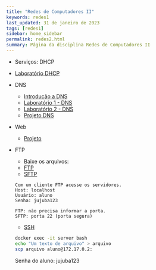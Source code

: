 ```yaml
---
title: "Redes de Computadores II"
keywords: redes1
last_updated: 31 de janeiro de 2023 
tags: [redes1]
sidebar: home_sidebar
permalink: redes2.html
summary: Página da disciplina Redes de Computadores II
---
```


- Serviços: DHCP
- [Laboratório DHCP](lab_dhcp.html)

- DNS 
    - [Introdução a DNS](dns.html)
    - [Laboratório 1 - DNS](lab_dns1.html)
    - [Laboratório 2 - DNS](lab_dns2.html)
    - [Projeto DNS](projeto_dns.html)

- Web
    - [Projeto](projeto_web.html)

- FTP
    - Baixe os arquivos:
    - [FTP](download/ftp.sh)
    - [SFTP](download/sftp.sh)

    ```
    Com um cliente FTP acesse os servidores.
    Host: localhost
    Usuário: aluno
    Senha: jujuba123

    FTP: não precisa informar a porta.
    SFTP: porta 22 (porta segura)
    ```
    - [SSH](download/ssh.sh)
    ```bash
    docker exec -it server bash
    echo "Um texto de arquivo" > arquivo
    scp arquivo aluno@172.17.0.2:
    ```
    Senha do aluno: jujuba123
<!-- [Projeto](projeto.html)

## Módulo I: Revisão de Redes I
### Aula 1 (06/02/2023)
- Revisão de conteúdo 
    - Modelo OSI e TCP
    - Processo de comunicação
    - Camada física do Modelo OSI
- [Atividade 1 - Projeto](projeto.html)

---
### Aula 2 (08/02)
- Revisão de conteúdo 
    - Camada de enlace do Modelo OSI
    - Meios físicos
    - Equipamentos de rede
- [Atividade 2 - Projeto](projeto.html)

---
### Aula 3 (13/02)
- Revisão de conteúdo
    - Camada de Rede
        - Serviços fornecidos pela camada de rede
        - Roteamento
        - Endereçamento
- [Atividade 3 - Projeto](projeto.html)

---
### Aula 4 (15/02)
- Visita Técnica 

---
## Módulo II: Redes de Perímetro e Desmilitarizada
### Aula 5 (01/03)
- DMZ 
    - O que é DMZ
    - Qual a finalidade de uma DMZ
    - Quais elementos (dispositivos/serviços) fazem parte de uma DMZ
    - Qual é a arquitetura de uma DMZ

- Rede de perímetro
    - o que é uma rede de perímetro

**Como a DMZ e a rede de perímetro são struturadas?**

---
### Aula 6 (06/03)
- Tempo reservado para conclusão do projeto

---
### Aula 7 (08/03)
- Serviços: DHCP
- [Laboratório DHCP](lab_dhcp.html)

---
## Módulo III: Camada de Aplicação - Serviços de Rede
### Aula 8 (13/03)
- DNS 
    - [Introdução a DNS](dns.html)
    - [Laboratório 1 - DNS](lab_dns1.html)

### Aula 9 (15/03)
- DNS 
    - [Laboratório 2 - DNS](lab_dns2.html)

### Aula 10 (13/03)
- DNS 
    - [Projeto](projeto_dns.html)

### Aula 11 (11/03)
- DNS 
    - [Projeto](projeto_dns.html)

---
### Aula 12 (27/03)
- Web
    - [Projeto](projeto_web.html)

---
### Aula 13 (27/03)
- Web (HTTPS)
    - [Projeto](projeto_web.html)

---
### Aula 14 (03/04)
- [FTP/SSH/SAMBA](lab_ftp.html)

---
### Aula 15 (05/04)
- e-mail - SMTP, POP e IMAP

---
### Aula 16 (10/04)
- [Projeto](projeto.html)

---
### Aula 17 (12/04)
- Visita técnica BRDrive

---
### Aula 18 (17/04)
- [Peer-to-Peer](/p2p.html)
- [Atividades P2P](/p2p-atividades.html)

---
### Aula 19 (19/04)
- [Video Streamming](video-streaming.html)
- [Atividades](video-streaming-atividades.html)

---
### Aula 20 (24/04)
- Prova
  - Capítulo 2 do livro: JAMES F. KUROSE; KEITH W. ROSS. **Redes de computadores e a internet: uma abordagem top-down**. Editora Pearson 2021 609 p. ISBN 9788582605592.  (e-book disponível no [Pergamum](https://pergamum.ifc.edu.br/pergamum_ifc/biblioteca/index.php))
  - Assuntos
    - Princípios de Aplicações de Redes
    - A web e o HTTP
    - Transferência de Arquivos: FTP (ver também ssh)
    - Correio Eletrônico na Internet (SMTP, POP e IMAP)
    - DNS: O serviço de Diretório da Internet


## Módulo IV: Protocolos da Camada de Transporte
### Aula 21 (26/04)
- Revisão da prova

### Aula 22 (03/05)
- Multiplexação e demultiplexação	

#### Simulações
- [Wireshark - UDP](https://drive.google.com/file/d/16fW5apcSwKwkJ3iglmfw2FWzxGmNojiW/view?usp=share_link)
- [Wireshark - TCP](https://drive.google.com/file/d/1hlVGB83156qlG4kyJJQYvtqc7iUiVVdE/view?usp=share_link)


### Aula 23 (08/05)
- Protocolos sem conexão x Protocolos orientados a conexão - estrutura do segmento					
- Protocolos orientados a conexão  
- [Socket](socket_example.html)

### Aula 24 (10/05)
- Protocolos orientados a conexão
  - conexão e temporização

### Aula 25 (15/05)
- Protocolos orientados a conexão
  - Controle de Fluxo

- Prazo limite para realização da avaliação CCNA (Módulos 14-15)

### Aula 26 (17/05)
- Protocolos orientados a conexão
  - Controle de Fluxo

### Aula 27 (22/05)
- Protocolos orientados a conexão
  - Controle de Congestionamento

### Aula 28 (24/05)
- Protocolos orientados a conexão
  - Controle de Congestionamento

### Aula 29 (29/05)
- Prova: Camada de Transporte

## Módulo V: Socket
### Aula 30 (31/05)
- Como funcionam os sockets
    - Comunicação cliente servidor
    - Tipos de sockets
    - Primitivas de Serviço
    - Berkeley Sockets
    - Principais funções para programação de sockets

### Aula 31 (05/06)
- [Trabalho Socket](programacao.html)

### Aula 32 (07/06)
- Trabalho Socket
- Início das defesas dos projetos

### Aula 33 (12/06)
- Trabalho Socket

### Aula 34 (14/06)
- Trabalho Socket
- Prazo limite para realização da avaliação CCNA (Módulos 16-17)

### Aula 35 (19/06)
- Trabalho Socket

### Aula 35 (19/06)
- Trabalho Socket
- Apresentação do socket

### Aula 36 (21/06)
- Apresentação do socket -->



